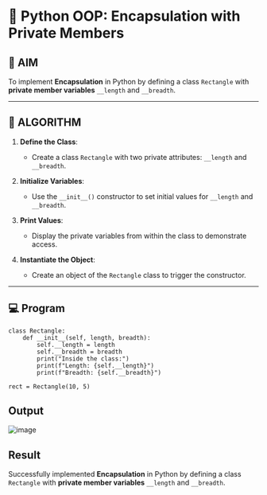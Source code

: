 # 🐍 Python OOP: Encapsulation with Private Members

## 🎯 AIM

To implement **Encapsulation** in Python by defining a class `Rectangle` with **private member variables** `__length` and `__breadth`.

---

## 🧠 ALGORITHM

1. **Define the Class**:
   - Create a class `Rectangle` with two private attributes: `__length` and `__breadth`.

2. **Initialize Variables**:
   - Use the `__init__()` constructor to set initial values for `__length` and `__breadth`.

3. **Print Values**:
   - Display the private variables from within the class to demonstrate access.

4. **Instantiate the Object**:
   - Create an object of the `Rectangle` class to trigger the constructor.

---

## 💻 Program
```
class Rectangle:
    def __init__(self, length, breadth):
        self.__length = length
        self.__breadth = breadth
        print("Inside the class:")
        print(f"Length: {self.__length}")
        print(f"Breadth: {self.__breadth}")

rect = Rectangle(10, 5)

```
## Output
![image](https://github.com/user-attachments/assets/d6b1be80-5dfa-43df-8f71-e3940320e819)

## Result
Successfully implemented **Encapsulation** in Python by defining a class `Rectangle` with **private member variables** `__length` and `__breadth`.

